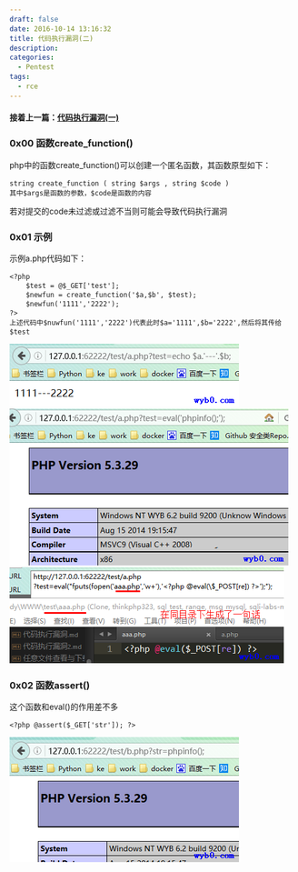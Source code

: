```yaml
---
draft: false
date: 2016-10-14 13:16:32
title: 代码执行漏洞(二)
description: 
categories:
  - Pentest
tags:
  - rce
---
```


#### 接着上一篇：[代码执行漏洞(一)](/posts/2016/code-execution-vulnerabilities/)

### 0x00 函数create_function()
php中的函数create_function()可以创建一个匿名函数，其函数原型如下：
```
string create_function ( string $args , string $code )
其中$args是函数的参数，$code是函数的内容
```
若对提交的code未过滤或过滤不当则可能会导致代码执行漏洞

### 0x01 示例 
示例a.php代码如下：
```
<?php
    $test = @$_GET['test'];
    $newfun = create_function('$a,$b', $test);
    $newfun('1111','2222');
?>
上述代码中$nuwfun('1111','2222')代表此时$a='1111',$b='2222',然后将其传给$test
```
![示例1](/img/post/code_execution_create_function1.png)
![示例2](/img/post/code_execution_create_function2.png)
![示例3](/img/post/code_execution_create_function3.png)

### 0x02 函数assert()
这个函数和eval()的作用差不多
```
<?php @assert($_GET['str']); ?>
```
![函数assert()](/img/post/code_execution_assert.png)
